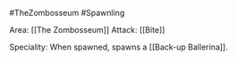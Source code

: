 #TheZombosseum #Spawnling 

Area: [[The Zombosseum]]
Attack: [[Bite]]

Speciality: When spawned, spawns a [[Back-up Ballerina]].